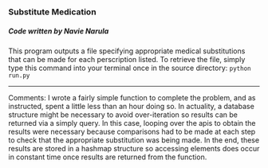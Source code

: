 ### Substitute Medication
##### Code written by Navie Narula

This program outputs a file specifying appropriate medical substitutions that can be made for each perscription listed. To retrieve the file, simply type this command into your terminal once in the source directory: `python run.py`

---

Comments: I wrote a fairly simple function to complete the problem, and as instructed, spent a little less than an hour doing so. In actuality, a database structure might be necessary to avoid over-iteration so results can be returned via a simply query. In this case, looping over the apis to obtain the results were necessary because comparisons had to be made at each step to check that the appropriate substitution was being made. In the end, these results are stored in a hashmap structure so accessing elements does occur in constant time once results are returned from the function.



